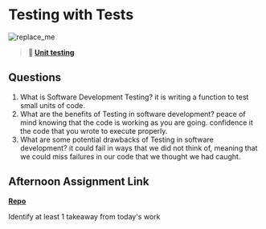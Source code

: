 # Testing with Tests

![replace_me](https://codeworks.blob.core.windows.net/public/assets/img/illustrations/placeholder.svg)

> **📖 [Unit testing](https://codeworksacademy.com/fs-student-guide/resources/wk8-9/03-Unit-Testing)**

## Questions

1. What is Software Development Testing?
it is writing a function to test small units of code. 
2. What are the benefits of Testing in software development?
peace of mind knowing that the code is working as you are going. confidence it the code that you wrote to execute properly.
3. What are some potential drawbacks of Testing in software development?
it could fail in ways that we did not think of, meaning that we could miss failures in our code that we thought we had caught. 
## Afternoon Assignment Link

**[Repo](https://github.com/BDVassar/DailyRhythm)**

Identify at least 1 takeaway from today's work
